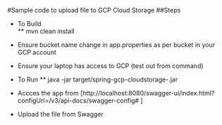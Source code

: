 #Sample code to upload file to GCP Cloud Storage
##Steps

* To Build  
** mvn clean install
* Ensure bucket name change in app.properties as per bucket in your GCP account
* Ensure your laptop has access to GCP (test out from command)
* To Run
** java -jar target/spring-gcp-cloudstorage-<xxxx>.jar

* Accces the app from [http://localhost:8080/swagger-ui/index.html?configUrl=/v3/api-docs/swagger-config# ]
* Upload the file from Swagger